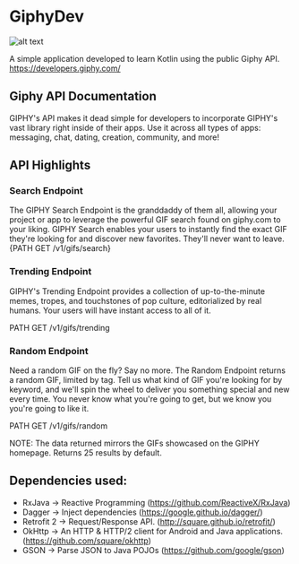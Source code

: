 # GiphyDev

![alt text](https://giphy.com/static/img/labs.gif)

A simple application developed to learn Kotlin using the public Giphy API.
https://developers.giphy.com/

## Giphy API Documentation

GIPHY's API makes it dead simple for developers to incorporate GIPHY's vast library right inside of their apps. Use it across all types of apps: messaging, chat, dating, creation, community, and more!

## API Highlights

### Search Endpoint
The GIPHY Search Endpoint is the granddaddy of them all, allowing your project or app to leverage the powerful GIF search found on giphy.com to your liking. GIPHY Search enables your users to instantly find the exact GIF they're looking for and discover new favorites. They'll never want to leave.
    {PATH GET /v1/gifs/search}

### Trending Endpoint
GIPHY's Trending Endpoint provides a collection of up-to-the-minute memes, tropes, and touchstones of pop culture, editorialized by real humans. Your users will have instant access to all of it.

PATH
GET /v1/gifs/trending


### Random Endpoint
Need a random GIF on the fly? Say no more. The Random Endpoint returns a random GIF, limited by tag. Tell us what kind of GIF you're looking for by keyword, and we'll spin the wheel to deliver you something special and new every time. You never know what you're going to get, but we know you you're going to like it.

PATH
GET /v1/gifs/random

NOTE: The data returned mirrors the GIFs showcased on the GIPHY homepage. Returns 25 results by default.

## Dependencies used:

* RxJava -> Reactive Programming (https://github.com/ReactiveX/RxJava)
* Dagger -> Inject dependencies (https://google.github.io/dagger/)
* Retrofit 2 -> Request/Response API. (http://square.github.io/retrofit/)
* OkHttp -> An HTTP & HTTP/2 client for Android and Java applications. (https://github.com/square/okhttp)
* GSON -> Parse JSON to Java POJOs (https://github.com/google/gson)

